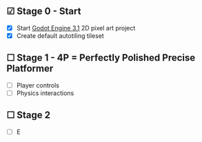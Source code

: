 ## &#9745; Stage 0 - Start
-   [x] Start [Godot Engine 3.1](https://godotengine.org/) 2D pixel art project
-   [x] Create default autotiling tileset

## &#9744; Stage 1 - 4P = Perfectly Polished Precise Platformer
- [ ] Player controls
- [ ] Physics interactions

## &#9744; Stage 2
-   [ ] E
